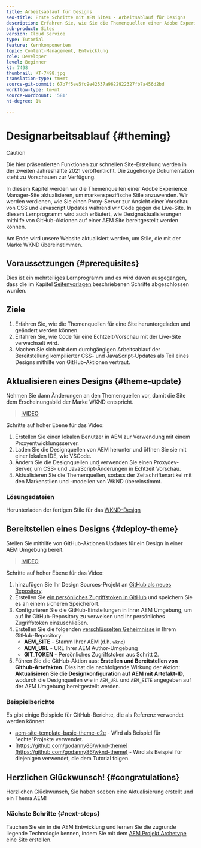 ```yaml
---
title: Arbeitsablauf für Designs
seo-title: Erste Schritte mit AEM Sites - Arbeitsablauf für Designs
description: Erfahren Sie, wie Sie die Themenquellen einer Adobe Experience Manager-Site aktualisieren, um markenspezifische Stile anzuwenden. Erfahren Sie, wie Sie mit einem Proxy-Server eine Live-Vorschau von CSS- und JavaScript-Updates Ansicht haben. In diesem Lernprogramm wird auch erläutert, wie Designaktualisierungen mithilfe von GitHub-Aktionen auf einer AEM Site bereitgestellt werden können.
sub-product: Sites
version: Cloud Service
type: Tutorial
feature: Kernkomponenten
topic: Content-Management, Entwicklung
role: Developer
level: Beginner
kt: 7498
thumbnail: KT-7498.jpg
translation-type: tm+mt
source-git-commit: 67b7f5ee5fc9e42537a9622922327fb7a456d2bd
workflow-type: tm+mt
source-wordcount: '581'
ht-degree: 1%

---
```



# Designarbeitsablauf {#theming}

>[!CAUTION]
>
> Die hier präsentierten Funktionen zur schnellen Site-Erstellung werden in der zweiten Jahreshälfte 2021 veröffentlicht. Die zugehörige Dokumentation steht zu Vorschauen zur Verfügung.

In diesem Kapitel werden wir die Themenquellen einer Adobe Experience Manager-Site aktualisieren, um markenspezifische Stile anzuwenden. Wir werden verdienen, wie Sie einen Proxy-Server zur Ansicht einer Vorschau von CSS und Javascript Updates während wir Code gegen die Live-Site. In diesem Lernprogramm wird auch erläutert, wie Designaktualisierungen mithilfe von GitHub-Aktionen auf einer AEM Site bereitgestellt werden können.

Am Ende wird unsere Website aktualisiert werden, um Stile, die mit der Marke WKND übereinstimmen.

## Voraussetzungen {#prerequisites}

Dies ist ein mehrteiliges Lernprogramm und es wird davon ausgegangen, dass die im Kapitel [Seitenvorlagen](./page-templates.md) beschriebenen Schritte abgeschlossen wurden.

## Ziele

1. Erfahren Sie, wie die Themenquellen für eine Site heruntergeladen und geändert werden können.
1. Erfahren Sie, wie Code für eine Echtzeit-Vorschau mit der Live-Site verwechselt wird.
1. Machen Sie sich mit dem durchgängigen Arbeitsablauf der Bereitstellung kompilierter CSS- und JavaScript-Updates als Teil eines Designs mithilfe von GitHub-Aktionen vertraut.

## Aktualisieren eines Designs {#theme-update}

Nehmen Sie dann Änderungen an den Themenquellen vor, damit die Site dem Erscheinungsbild der Marke WKND entspricht.

>[!VIDEO](https://video.tv.adobe.com/v/332918/?quality=12&learn=on)

Schritte auf hoher Ebene für das Video:

1. Erstellen Sie einen lokalen Benutzer in AEM zur Verwendung mit einem Proxyentwicklungsserver.
1. Laden Sie die Designquellen von AEM herunter und öffnen Sie sie mit einer lokalen IDE, wie VSCode.
1. Ändern Sie die Designquellen und verwenden Sie einen Proxydev-Server, um CSS- und JavaScript-Änderungen in Echtzeit Vorschau.
1. Aktualisieren Sie die Themenquellen, sodass der Zeitschriftenartikel mit den Markenstilen und -modellen von WKND übereinstimmt.

### Lösungsdateien

Herunterladen der fertigen Stile für das [WKND-Design](assets/theming/WKND-THEME-src.zip)

## Bereitstellen eines Designs {#deploy-theme}

Stellen Sie mithilfe von GitHub-Aktionen Updates für ein Design in einer AEM Umgebung bereit.

>[!VIDEO](https://video.tv.adobe.com/v/332919/?quality=12&learn=on)

Schritte auf hoher Ebene für das Video:

1. hinzufügen Sie Ihr Design Sources-Projekt an [GitHub als neues Repository](https://docs.github.com/en/github/importing-your-projects-to-github/adding-an-existing-project-to-github-using-the-command-line).
1. Erstellen Sie [ein persönliches Zugriffstoken in GitHub](https://docs.github.com/en/github/authenticating-to-github/creating-a-personal-access-token) und speichern Sie es an einem sicheren Speicherort.
1. Konfigurieren Sie die GitHub-Einstellungen in Ihrer AEM Umgebung, um auf Ihr GitHub-Repository zu verweisen und Ihr persönliches Zugriffstoken einzuschließen.
1. Erstellen Sie die folgenden [verschlüsselten Geheimnisse](https://docs.github.com/en/actions/reference/encrypted-secrets) in Ihrem GitHub-Repository:
   * **AEM_SITE**  - Stamm Ihrer AEM (d.h.  `wknd`)
   * **AEM_URL**  - URL Ihrer AEM Author-Umgebung
   * **GIT_TOKEN**  - Persönliches Zugriffstoken aus Schritt 2.
1. Führen Sie die GitHub-Aktion aus: **Erstellen und Bereitstellen von Github-Artefakten**. Dies hat die nachfolgende Wirkung der Aktion: **Aktualisieren Sie die Designkonfiguration auf AEM mit Artefakt-ID**, wodurch die Designquellen wie in `AEM_URL` und `AEM_SITE` angegeben auf der AEM Umgebung bereitgestellt werden.

### Beispielberichte

Es gibt einige Beispiele für GitHub-Berichte, die als Referenz verwendet werden können:

* [aem-site-template-basic-theme-e2e](https://github.com/adobe/aem-site-template-basic-theme-e2e) - Wird als Beispiel für &quot;echte&quot;Projekte verwendet.
* [https://github.com/godanny86/wknd-theme](https://github.com/godanny86/wknd-theme)  - Wird als Beispiel für diejenigen verwendet, die dem Tutorial folgen.

## Herzlichen Glückwunsch! {#congratulations}

Herzlichen Glückwunsch, Sie haben soeben eine Aktualisierung erstellt und ein Thema AEM!

### Nächste Schritte {#next-steps}

Tauchen Sie ein in die AEM Entwicklung und lernen Sie die zugrunde liegende Technologie kennen, indem Sie mit dem [AEM Projekt Archetype](../project-archetype/overview.md) eine Site erstellen.
